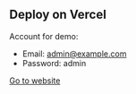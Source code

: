 ## Deploy on Vercel

Account for demo:

- Email: admin@example.com
- Password: admin

[Go to website](https://the-wild-oasis-0811.vercel.app/)
